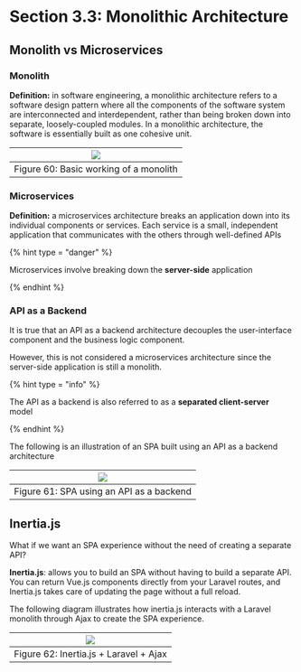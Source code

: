 # Section 3.3: Monolithic Architecture

## Monolith vs Microservices

### Monolith

**Definition:** in software engineering, a monolithic architecture refers to a software design pattern where all the components of the software system are interconnected and interdependent, rather than being broken down into separate, loosely-coupled modules. In a monolithic architecture, the software is essentially built as one cohesive unit.

| [![](https://mermaid.ink/img/pako:eNptkLFOAzEMhl8l8nx9gQwdECBuqIRoWVAWK3FpxJ1zJI4qVPXd8eWuXSBLYv_fb8X_BXwKBBYKfVdiT48RPzOOjo2eCbNEHydkMe-FssHS7n_Uvmn9X-UB_RdxmOVd4jREOS1QG7jZbtVlTc9CGb2UVetVWJ3WPKd8xhyKeTkcXs3b_NMiC7gyG8XnMUxn9UIHI-URY9DFLjPoQE40kgOrz0BHrIM4cHxVFKuk_Q97sJIrdVCngHLLAewRh3LvPoUoKd-b1MrdkmALsgNd-iOlm_H6Czl9dgc?type=png)](https://mermaid.live/edit#pako:eNptkLFOAzEMhl8l8nx9gQwdECBuqIRoWVAWK3FpxJ1zJI4qVPXd8eWuXSBLYv_fb8X_BXwKBBYKfVdiT48RPzOOjo2eCbNEHydkMe-FssHS7n_Uvmn9X-UB_RdxmOVd4jREOS1QG7jZbtVlTc9CGb2UVetVWJ3WPKd8xhyKeTkcXs3b_NMiC7gyG8XnMUxn9UIHI-URY9DFLjPoQE40kgOrz0BHrIM4cHxVFKuk_Q97sJIrdVCngHLLAewRh3LvPoUoKd-b1MrdkmALsgNd-iOlm_H6Czl9dgc) |
|--------------------------------------------------------------------------------------------------------------------------------------------------------------------------------------------------------------------------------------------------------------------------------------------------------------------------------------------------------------------------------------------------------------------------------------------------------------------------------------------------------------------------------------------------------------------------------------------------------------------------------------------------------------------------------------|
| Figure 60: Basic working of a monolith                                                                                                                                                                                                                                                                                                                                                                                                                                                                                                                                                                                                                                               |
### Microservices

**Definition:** a microservices architecture breaks an application down into its individual components or services. Each service is a small, independent application that communicates with the others through well-defined APIs

{% hint type = "danger" %}

Microservices involve breaking down the **server-side** application

{% endhint %}

### API as a Backend

It is true that an API as a backend architecture decouples the user-interface component and the business logic component.

However, this is not considered a microservices architecture since the server-side application is still a monolith.

{% hint type = "info" %}

The API as a backend is also referred to as a **separated client-server** model

{% endhint %}

The following is an illustration of an SPA built using an API as a backend architecture

| [![](https://mermaid.ink/img/pako:eNptkMFqAyEQhl9F5tTC5gU8BLYkBwuBkBIoxcugk0a6q1sdDyXk3atusjm0XnTm_-Zn_C9ggiWQkOg7kze0cfgZcdRelDNhZGfchJ7FMVEUmNr9j6qapv4q_V69oPkibytRKvG0Cz4Mjs_PM92cV-t1GZdCeaaIhtNNU0V4WEjRv_bv4lCXTTwjD3VV2OpxoDQFn-husZgfJ4tMdU_oYKQ4orPl75cKauAzjaRBlqelE-aBNWh_LShmDm8_3oDkmKmD3HxuUYE84ZCW7tY6DnFpUit3c8gt6w5KLh8h3Aevv9v5fwA?type=png)](https://mermaid.live/edit#pako:eNptkMFqAyEQhl9F5tTC5gU8BLYkBwuBkBIoxcugk0a6q1sdDyXk3atusjm0XnTm_-Zn_C9ggiWQkOg7kze0cfgZcdRelDNhZGfchJ7FMVEUmNr9j6qapv4q_V69oPkibytRKvG0Cz4Mjs_PM92cV-t1GZdCeaaIhtNNU0V4WEjRv_bv4lCXTTwjD3VV2OpxoDQFn-husZgfJ4tMdU_oYKQ4orPl75cKauAzjaRBlqelE-aBNWh_LShmDm8_3oDkmKmD3HxuUYE84ZCW7tY6DnFpUit3c8gt6w5KLh8h3Aevv9v5fwA) |
|----------------------------------------------------------------------------------------------------------------------------------------------------------------------------------------------------------------------------------------------------------------------------------------------------------------------------------------------------------------------------------------------------------------------------------------------------------------------------------------------------------------------------------------------------------------------------------------------------------------------------------------------------------------------------------------------------------------------|
| Figure 61: SPA using an API as a backend                                                                                                                                                                                                                                                                                                                                                                                                                                                                                                                                                                                                                                                                             |

## Inertia.js

What if we want an SPA experience without the need of creating a separate API?

**Inertia.js**: allows you to build an SPA without having to build a separate API. You can return Vue.js components directly from your Laravel routes, and Inertia.js takes care of updating the page without a full reload. 

The following diagram illustrates how inertia.js interacts with a Laravel monolith through Ajax to create the SPA experience.

| [![](https://mermaid.ink/img/pako:eNptkcFOwzAMhl8lyglExwPkMAkYhyIN0EovqBer8bqMNimJI4GmvTtuGibQlkMS5__y24kPsnUapZIBPyPaFlcGOg9DYwWPETyZ1oxgSdQBvYCQ1gtqmbTyXCktcgCTnLe3-3CO3UP7gVZP2NpZ1xvazVDKu1gu2VyxA6GHlrJBXbKQXZV486br0Adxt4cvsZkeFGgGM8N0zqNExfMlNAOLv84bpOhtEE_Vy7O4enDD6Cxy0TdiBQTX_3PwxanUetRAGMQrdCgLOaAfwGj-6cOEN5J2OGAjFW81biH21MjGHhmFSK76tq1U5CMWMian3BipttCH0-mjNuT86RBTuJ5bmjpbSP7ed-d-Lx5_AC6dp2w?type=png)](https://mermaid.live/edit#pako:eNptkcFOwzAMhl8lyglExwPkMAkYhyIN0EovqBer8bqMNimJI4GmvTtuGibQlkMS5__y24kPsnUapZIBPyPaFlcGOg9DYwWPETyZ1oxgSdQBvYCQ1gtqmbTyXCktcgCTnLe3-3CO3UP7gVZP2NpZ1xvazVDKu1gu2VyxA6GHlrJBXbKQXZV486br0Adxt4cvsZkeFGgGM8N0zqNExfMlNAOLv84bpOhtEE_Vy7O4enDD6Cxy0TdiBQTX_3PwxanUetRAGMQrdCgLOaAfwGj-6cOEN5J2OGAjFW81biH21MjGHhmFSK76tq1U5CMWMian3BipttCH0-mjNuT86RBTuJ5bmjpbSP7ed-d-Lx5_AC6dp2w) |
|----------------------------------------------------------------------------------------------------------------------------------------------------------------------------------------------------------------------------------------------------------------------------------------------------------------------------------------------------------------------------------------------------------------------------------------------------------------------------------------------------------------------------------------------------------------------------------------------------------------------------------------------------------------------------------------------------------------------------------------------------------------------------------------------------------------------------------------------|
| Figure 62: Inertia.js + Laravel + Ajax                                                                                                                                                                                                                                                                                                                                                                                                                                                                                                                                                                                                                                                                                                                                                                                                       |